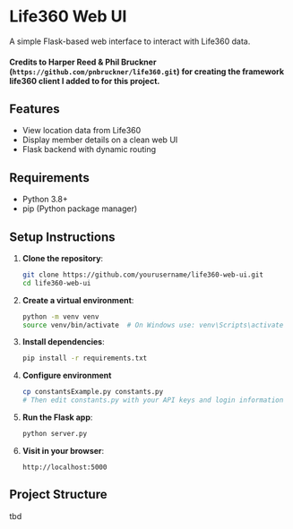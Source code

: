 # Life360 Web UI

A simple Flask-based web interface to interact with Life360 data.

#### Credits to Harper Reed & Phil Bruckner (```https://github.com/pnbruckner/life360.git```) for creating the framework life360 client I added to for this project.

## Features

- View location data from Life360
- Display member details on a clean web UI
- Flask backend with dynamic routing

## Requirements

- Python 3.8+
- pip (Python package manager)

## Setup Instructions

1. **Clone the repository**:

    ```bash
    git clone https://github.com/yourusername/life360-web-ui.git
    cd life360-web-ui
    ```

2. **Create a virtual environment**:

    ```bash
    python -m venv venv
    source venv/bin/activate  # On Windows use: venv\Scripts\activate
    ```

3. **Install dependencies**:

    ```bash
    pip install -r requirements.txt
    ```

4. **Configure environment**  

    ```bash
    cp constantsExample.py constants.py
    # Then edit constants.py with your API keys and login information
    ```

5. **Run the Flask app**:

    ```bash
    python server.py
    ```

6. **Visit in your browser**:

    ```
    http://localhost:5000
    ```

## Project Structure
tbd 
